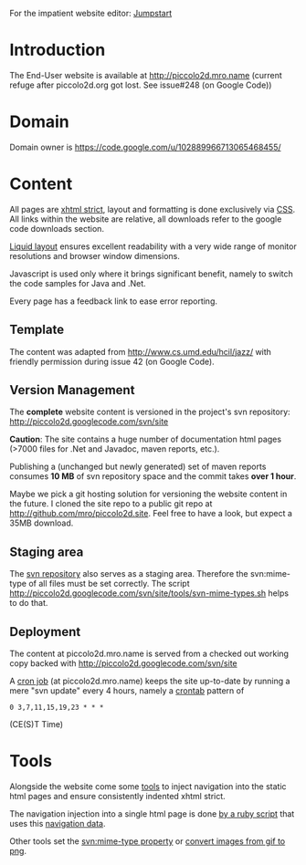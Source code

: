 

For the impatient website editor: [Jumpstart](http://piccolo2d.googlecode.com/svn/site/README.txt)

# Introduction

The End-User website is available at http://piccolo2d.mro.name (current refuge after piccolo2d.org got lost. See issue#248 (on Google Code))

# Domain

Domain owner is https://code.google.com/u/102889966713065468455/

# Content

All pages are [xhtml strict](http://www.w3.org/TR/xhtml1/), layout and formatting is done exclusively via [CSS](http://www.w3.org/TR/CSS21/). All links within the website are relative, all downloads refer to the google code downloads section.

[Liquid layout](http://www.useit.com/alertbox/screen_resolution.html) ensures excellent readability with a very wide range of monitor resolutions and browser window dimensions.

Javascript is used only where it brings significant benefit, namely to switch the code samples for Java and .Net.

Every page has a feedback link to ease error reporting.

## Template
The content was adapted from http://www.cs.umd.edu/hcil/jazz/ with friendly permission during issue 42 (on Google Code).

## Version Management

The **complete** website content is versioned in the project's svn repository: http://piccolo2d.googlecode.com/svn/site

**Caution**: The site contains a huge number of documentation html pages (>7000 files for .Net and Javadoc, maven reports, etc.).

Publishing a (unchanged but newly generated) set of maven reports consumes **10 MB** of svn repository space and the commit takes **over 1 hour**.

Maybe we pick a git hosting solution for versioning the website content in the future. I cloned the site repo to a public git repo at http://github.com/mro/piccolo2d.site. Feel free to have a look, but expect a 35MB download.

## Staging area

The [svn repository](http://piccolo2d.googlecode.com/svn/site) also serves as a staging area. Therefore the svn:mime-type of all files must be set correctly. The script http://piccolo2d.googlecode.com/svn/site/tools/svn-mime-types.sh helps to do that.

## Deployment

The content at piccolo2d.mro.name is served from a checked out working copy backed with http://piccolo2d.googlecode.com/svn/site

A [cron job](http://en.wikipedia.org/wiki/Cron) (at piccolo2d.mro.name) keeps the site up-to-date by running a mere "svn update" every 4 hours, namely a [crontab](http://en.wikibooks.org/wiki/Guide_to_UNIX/Explanations/Scheduling_Jobs#Crontab_format) pattern of
```
0 3,7,11,15,19,23 * * *
```
(CE(S)T Time)

# Tools

Alongside the website come some [tools](http://piccolo2d.googlecode.com/svn/site/tools/README.txt) to inject navigation into the static html pages and ensure consistently indented xhtml strict.

The navigation injection into a single html page is done [by a ruby script](http://piccolo2d.googlecode.com/svn/site/tools/inject_navigation.rb) that uses this [navigation data](http://piccolo2d.googlecode.com/svn/site/tools/navigation.txt).

Other tools set the [svn:mime-type property](http://piccolo2d.googlecode.com/svn/site/tools/svn-mime-types.sh) or [convert images from gif to png](http://piccolo2d.googlecode.com/svn/site/tools/giftopng.sh).